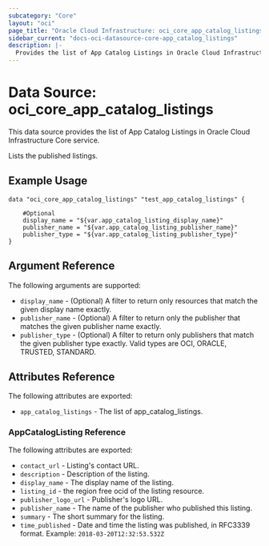 ```yaml
---
subcategory: "Core"
layout: "oci"
page_title: "Oracle Cloud Infrastructure: oci_core_app_catalog_listings"
sidebar_current: "docs-oci-datasource-core-app_catalog_listings"
description: |-
  Provides the list of App Catalog Listings in Oracle Cloud Infrastructure Core service
---
```


# Data Source: oci_core_app_catalog_listings
This data source provides the list of App Catalog Listings in Oracle Cloud Infrastructure Core service.

Lists the published listings.

## Example Usage

```hcl
data "oci_core_app_catalog_listings" "test_app_catalog_listings" {

	#Optional
	display_name = "${var.app_catalog_listing_display_name}"
	publisher_name = "${var.app_catalog_listing_publisher_name}"
	publisher_type = "${var.app_catalog_listing_publisher_type}"
}
```

## Argument Reference

The following arguments are supported:

* `display_name` - (Optional) A filter to return only resources that match the given display name exactly. 
* `publisher_name` - (Optional) A filter to return only the publisher that matches the given publisher name exactly. 
* `publisher_type` - (Optional) A filter to return only publishers that match the given publisher type exactly. Valid types are OCI, ORACLE, TRUSTED, STANDARD. 


## Attributes Reference

The following attributes are exported:

* `app_catalog_listings` - The list of app_catalog_listings.

### AppCatalogListing Reference

The following attributes are exported:

* `contact_url` - Listing's contact URL.
* `description` - Description of the listing.
* `display_name` - The display name of the listing.
* `listing_id` - the region free ocid of the listing resource.
* `publisher_logo_url` - Publisher's logo URL.
* `publisher_name` - The name of the publisher who published this listing.
* `summary` - The short summary for the listing.
* `time_published` - Date and time the listing was published, in RFC3339 format. Example: `2018-03-20T12:32:53.532Z` 

